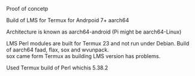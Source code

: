 Proof of concetp

Build of LMS for Termux for Andrpoid 7+ aarch64 

Architecture is known as aarch64-android  (Pi might be aarch64-Linux) 

LMS Perl modules are built for Termux 23 and not run under Debian.
Build of aarch64 faad, flax, sox and wvunpack.  
sox came form Termux as building LMS version has problems.

Used Termux build of Perl whichis 5.38.2




